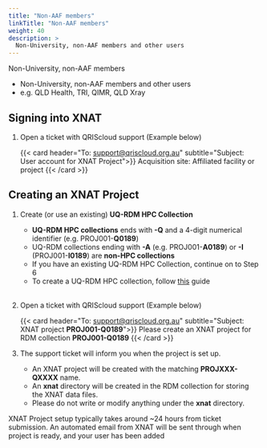 ```yaml
---
title: "Non-AAF members"
linkTitle: "Non-AAF members"
weight: 40
description: >
  Non-University, non-AAF members and other users
---
```



Non-University, non-AAF members
  - Non-University, non-AAF members and other users
  - e.g. QLD Health, TRI, QIMR, QLD Xray


## Signing into XNAT

1. Open a ticket with QRIScloud support (Example below)

   {{< card header="To: support@qriscloud.org.au" subtitle="Subject: User account for XNAT Project">}}
   Acquisition site:
   Affiliated facility or project
   {{< /card >}}

## Creating an XNAT Project

1. Create (or use an existing) **UQ-RDM HPC Collection**
   - **UQ-RDM HPC collections** ends with **-Q** and a 4-digit numerical identifier (e.g. PROJ001-**Q0189**)
   - UQ-RDM collections ending with **-A** (e.g. PROJ001-**A0189**) or **-I** (PROJ001-**I0189**) are **non-HPC collections**
   - If you have an existing UQ-RDM HPC Collection, continue on to Step 6
   - To create a UQ-RDM HPC collection, follow [this](../../create-xnat-project/create-q-collection-uq-users/) guide
   <br><br>
2. Open a ticket with QRIScloud support (Example below)

   {{< card header="To: support@qriscloud.org.au" subtitle="Subject: XNAT project **PROJ001-Q0189**">}}
   Please create an XNAT project for RDM collection **PROJ001-Q0189**
   {{< /card >}}

3. The support ticket will inform you when the project is set up.
   - An XNAT project will be created with the matching **PROJXXX-QXXXX** name.
   - An **xnat** directory will be created in the RDM collection for storing the XNAT data files.
   - Please do not write or modify anything under the **xnat** directory.

XNAT Project setup typically takes around ~24 hours from ticket submission.
An automated email from XNAT will be sent through when project is ready, and your user has been added
